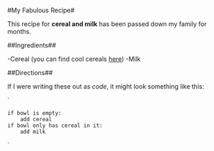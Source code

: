 #My Fabulous Recipe#

This recipe for **cereal and milk** has been passed down my family for months.


##Ingredients##

-Cereal (you can find cool cereals <a href="www.example.com/coolcereals">here</a>)
-Milk

##Directions##

If I were writing these out as *code*, it might look something like this:


`
<pre><code>if bowl is empty:
    add cereal
if bowl only has cereal in it:
    add milk
</code></pre>
`
